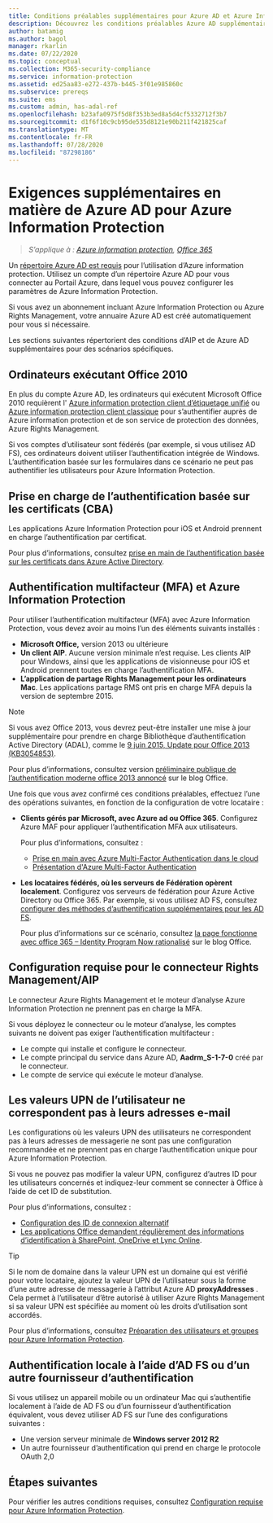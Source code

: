 ```yaml
---
title: Conditions préalables supplémentaires pour Azure AD et Azure Information Protection
description: Découvrez les conditions préalables Azure AD supplémentaires pour les Azure Information Protection dans des scénarios spécifiques, tels que l’authentification multifacteur ou basée sur les certificats, ou encore les ordinateurs utilisant Office 2010, et bien plus encore.
author: batamig
ms.author: bagol
manager: rkarlin
ms.date: 07/22/2020
ms.topic: conceptual
ms.collection: M365-security-compliance
ms.service: information-protection
ms.assetid: ed25aa83-e272-437b-b445-3f01e985860c
ms.subservice: prereqs
ms.suite: ems
ms.custom: admin, has-adal-ref
ms.openlocfilehash: b23afa0975f5d8f353b3ed8a5d4cf5332712f3b7
ms.sourcegitcommit: d1f6f10c9cb95de535d8121e90b211f421825caf
ms.translationtype: MT
ms.contentlocale: fr-FR
ms.lasthandoff: 07/28/2020
ms.locfileid: "87298186"
---
```

# <a name="additional-azure-ad-requirements-for-azure-information-protection"></a>Exigences supplémentaires en matière de Azure AD pour Azure Information Protection

>*S’applique à : [Azure information protection](https://azure.microsoft.com/pricing/details/information-protection), [Office 365](https://download.microsoft.com/download/E/C/F/ECF42E71-4EC0-48FF-AA00-577AC14D5B5C/Azure_Information_Protection_licensing_datasheet_EN-US.pdf)*

Un [répertoire Azure AD est requis](requirements.md#azure-active-directory) pour l’utilisation d’Azure information protection. Utilisez un compte d’un répertoire Azure AD pour vous connecter au Portail Azure, dans lequel vous pouvez configurer les paramètres de Azure Information Protection.

Si vous avez un abonnement incluant Azure Information Protection ou Azure Rights Management, votre annuaire Azure AD est créé automatiquement pour vous si nécessaire.

Les sections suivantes répertorient des conditions d’AIP et de Azure AD supplémentaires pour des scénarios spécifiques. 

## <a name="computers-running-office-2010"></a>Ordinateurs exécutant Office 2010

En plus du compte Azure AD, les ordinateurs qui exécutent Microsoft Office 2010 requièrent l' [Azure information protection client d’étiquetage unifié](./rms-client/aip-clientv2.md) ou [Azure information protection client classique](./rms-client/aip-client.md) pour s’authentifier auprès de Azure information protection et de son service de protection des données, Azure Rights Management.

Si vos comptes d’utilisateur sont fédérés (par exemple, si vous utilisez AD FS), ces ordinateurs doivent utiliser l’authentification intégrée de Windows. L’authentification basée sur les formulaires dans ce scénario ne peut pas authentifier les utilisateurs pour Azure Information Protection.

## <a name="support-for-certificate-based-authentication-cba"></a>Prise en charge de l’authentification basée sur les certificats (CBA)

Les applications Azure Information Protection pour iOS et Android prennent en charge l’authentification par certificat. 

Pour plus d’informations, consultez [prise en main de l’authentification basée sur les certificats dans Azure Active Directory](/azure/active-directory/active-directory-certificate-based-authentication-get-started).

## <a name="multi-factor-authentication-mfa-and-azure-information-protection"></a>Authentification multifacteur (MFA) et Azure Information Protection

Pour utiliser l’authentification multifacteur (MFA) avec Azure Information Protection, vous devez avoir au moins l’un des éléments suivants installés :

- **Microsoft Office,** version 2013 ou ultérieure
- **Un client AIP**. Aucune version minimale n’est requise. Les clients AIP pour Windows, ainsi que les applications de visionneuse pour iOS et Android prennent toutes en charge l’authentification MFA.
- **L’application de partage Rights Management pour les ordinateurs Mac**. Les applications partage RMS ont pris en charge MFA depuis la version de septembre 2015.

> [!NOTE]
> Si vous avez Office 2013, vous devrez peut-être installer une mise à jour supplémentaire pour prendre en charge Bibliothèque d’authentification Active Directory (ADAL), comme le [9 juin 2015, Update pour Office 2013 (KB3054853)](https://support.microsoft.com/kb/3054853). 
>
> Pour plus d’informations, consultez version [préliminaire publique de l’authentification moderne office 2013 annoncé](https://blogs.office.com/2015/03/23/office-2013-modern-authentication-public-preview-announced/) sur le blog Office.       

Une fois que vous avez confirmé ces conditions préalables, effectuez l’une des opérations suivantes, en fonction de la configuration de votre locataire :

- **Clients gérés par Microsoft, avec Azure ad ou Office 365**. Configurez Azure MAF pour appliquer l’authentification MFA aux utilisateurs. 

    Pour plus d’informations, consultez : 
    - [Prise en main avec Azure Multi-Factor Authentication dans le cloud](/multi-factor-authentication/multi-factor-authentication-get-started-cloud)
    - [Présentation d'Azure Multi-Factor Authentication](/multi-factor-authentication/multi-factor-authentication)

- **Les locataires fédérés, où les serveurs de Fédération opèrent localement**. Configurez vos serveurs de fédération pour Azure Active Directory ou Office 365. Par exemple, si vous utilisez AD FS, consultez [configurer des méthodes d’authentification supplémentaires pour les AD FS](/windows-server/identity/ad-fs/operations/configure-additional-authentication-methods-for-ad-fs). 

    Pour plus d’informations sur ce scénario, consultez [la page fonctionne avec office 365 – Identity Program Now rationalisé](https://blogs.office.com/2014/01/30/the-works-with-office-365-identity-program-now-streamlined/) sur le blog Office. 

## <a name="rights-management-connector--aip-scanner-requirements"></a>Configuration requise pour le connecteur Rights Management/AIP

Le connecteur Azure Rights Management et le moteur d’analyse Azure Information Protection ne prennent pas en charge la MFA. 

Si vous déployez le connecteur ou le moteur d’analyse, les comptes suivants ne doivent pas exiger l’authentification multifacteur :

- Le compte qui installe et configure le connecteur.
- Le compte principal du service dans Azure AD, **Aadrm_S-1-7-0** créé par le connecteur.
- Le compte de service qui exécute le moteur d’analyse.

## <a name="user-upn-values-dont-match-their-email-addresses"></a>Les valeurs UPN de l’utilisateur ne correspondent pas à leurs adresses e-mail

Les configurations où les valeurs UPN des utilisateurs ne correspondent pas à leurs adresses de messagerie ne sont pas une configuration recommandée et ne prennent pas en charge l’authentification unique pour Azure Information Protection.

Si vous ne pouvez pas modifier la valeur UPN, configurez d’autres ID pour les utilisateurs concernés et indiquez-leur comment se connecter à Office à l’aide de cet ID de substitution. 

Pour plus d’informations, consultez :

- [Configuration des ID de connexion alternatif](/windows-server/identity/ad-fs/operations/configuring-alternate-login-id)
- [Les applications Office demandent régulièrement des informations d’identification à SharePoint, OneDrive et Lync Online](https://support.microsoft.com/help/2913639/office-applications-periodically-prompt-for-credentials-to-sharepoint-online,-onedrive,-and-lync-online).

> [!TIP]
> Si le nom de domaine dans la valeur UPN est un domaine qui est vérifié pour votre locataire, ajoutez la valeur UPN de l’utilisateur sous la forme d’une autre adresse de messagerie à l’attribut Azure AD **proxyAddresses** . Cela permet à l’utilisateur d’être autorisé à utiliser Azure Rights Management si sa valeur UPN est spécifiée au moment où les droits d’utilisation sont accordés. 

Pour plus d’informations, consultez [Préparation des utilisateurs et groupes pour Azure Information Protection](prepare.md).

## <a name="authenticating-on-premises-using-adfs-or-another-authentication-provider"></a>Authentification locale à l’aide d’AD FS ou d’un autre fournisseur d’authentification

Si vous utilisez un appareil mobile ou un ordinateur Mac qui s’authentifie localement à l’aide de AD FS ou d’un fournisseur d’authentification équivalent, vous devez utiliser AD FS sur l’une des configurations suivantes :

- Une version serveur minimale de **Windows server 2012 R2**
- Un autre fournisseur d’authentification qui prend en charge le protocole OAuth 2,0

## <a name="next-steps"></a>Étapes suivantes
Pour vérifier les autres conditions requises, consultez [Configuration requise pour Azure Information Protection](requirements.md).
